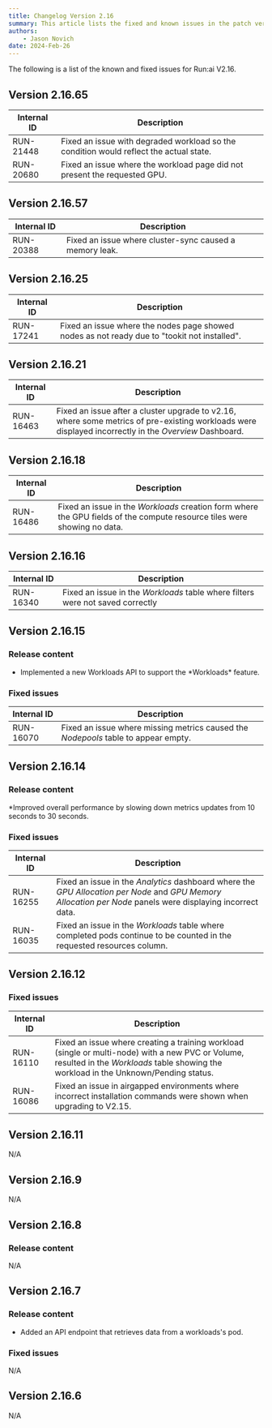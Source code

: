```yaml
---
title: Changelog Version 2.16
summary: This article lists the fixed and known issues in the patch versions as well as additional new features that were added in each patch version.
authors:
    - Jason Novich
date: 2024-Feb-26
---
```


The following is a list of the known and fixed issues for Run:ai V2.16.

## Version 2.16.65

| Internal ID | Description |
|--|--|
| RUN-21448 | Fixed an issue with degraded workload so the condition would reflect the actual state. |
| RUN-20680 | Fixed an issue where the workload page did not present the requested GPU. |

## Version 2.16.57

| Internal ID | Description |
|--|--|
| RUN-20388 | Fixed an issue where cluster-sync caused a memory leak. |

## Version 2.16.25

| Internal ID | Description |
|--|--|
| RUN-17241 | Fixed an issue where the nodes page showed nodes as not ready due to "tookit not installed". |

## Version 2.16.21

| Internal ID | Description |
|--|--|
| RUN-16463 | Fixed an issue after a cluster upgrade to v2.16, where some metrics of pre-existing workloads were displayed incorrectly in the *Overview* Dashboard. |

## Version 2.16.18

| Internal ID | Description |
|--|--|
| RUN-16486 | Fixed an issue in the *Workloads* creation form where the GPU fields of the compute resource tiles were showing no data. |

## Version 2.16.16

| Internal ID | Description |
|--|--|
| RUN-16340 | Fixed an issue in the *Workloads* table where filters were not saved correctly |

## Version 2.16.15

### Release content

* <!-- RUN-12664 - [Control-plane] Implement get workload/pods API -->Implemented a new Workloads API to support the *Workloads* feature.

### Fixed issues

| Internal ID | Description |
|--|--|
| RUN-16070 | Fixed an issue where missing metrics caused the *Nodepools* table to appear empty. |

## Version 2.16.14

### Release content

*<!-- RUN-16108 | Reduce the frequency of fetching metrics from 10 sec to 30 sec -->Improved overall performance by slowing down metrics updates from 10 seconds to 30 seconds.

### Fixed issues

| Internal ID | Description |
|--|--|
| RUN-16255 | Fixed an issue in the *Analytics* dashboard where the *GPU Allocation per Node* and *GPU Memory Allocation per Node* panels were displaying incorrect data. |
| RUN-16035 | Fixed an issue in the *Workloads* table where completed pods continue to be counted in the requested resources column. |

## Version 2.16.12

### Fixed issues

| Internal ID | Description |
|--|--|
| RUN-16110 | Fixed an issue where creating a training workload (single or multi-node) with a new PVC or Volume, resulted in the *Workloads* table showing the workload in the Unknown/Pending status. |
| RUN-16086 | Fixed an issue in airgapped environments where incorrect installation commands were shown when upgrading to V2.15. |

## Version 2.16.11

N/A

## Version 2.16.9

N/A

## Version 2.16.8

### Release content

N/A

## Version 2.16.7

### Release content

* <!-- | RUN-12664 | [Control-plane] Implement get workload/pods API | -->Added an API endpoint that retrieves data from a workloads's pod.

### Fixed issues

N/A

## Version 2.16.6

N/A
